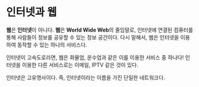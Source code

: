 # 인터넷과 웹

**웹**은 **인터넷**이 아니다. **웹**은 **World Wide Web**의 줄임말로, 인터넷에 연결된 컴퓨터를 통해 사람들이 정보를 공유할 수 있는 정보 공간이다. 다시 말해서, 웹은 인터넷을 이용하여 동작할 수 있는 하나의 서비스다.

인터넷이 고속도로라면, 웹은 화물업, 운수업과 같은 이를 이용한 서비스 중 하나다! 인터넷을 이용한 다른 서비스로는 이메일, IPTV 같은 것이 있다.

인터넷은 고유명사이다. 즉, 인터넷이라는 이름을 가진 단일한 네트워크다.

